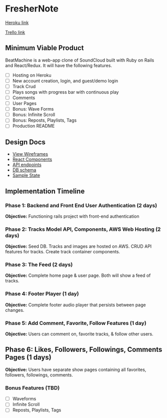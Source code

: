 # FresherNote

[Heroku link][heroku]

[Trello link][trello]

[heroku]: http://www.herokuapp.com
[trello]: https://trello.com/

## Minimum Viable Product

BeatMachine is a web-app clone of SoundCloud built with Ruby on Rails and
React/Redux. It will have the following features.

- [ ] Hosting on Heroku
- [ ] New account creation, login, and guest/demo login
- [ ] Track Crud
- [ ] Plays songs with progress bar with continuous play
- [ ] Comments
- [ ] User Pages
- [ ] Bonus: Wave Forms
- [ ] Bonus: Infinite Scroll
- [ ] Bonus: Reposts, Playlists, Tags
- [ ] Production README

## Design Docs
* [View Wireframes][wireframes]
* [React Components][components]
* [API endpoints][api-endpoints]
* [DB schema][schema]
* [Sample State][sample-state]

[wireframes]: wireframes
[components]: component-hierarchy.md
[sample-state]: sample-state.md
[api-endpoints]: api-endpoints.md
[schema]: schema.md

## Implementation Timeline

### Phase 1: Backend and Front End User Authentication (2 days)

**Objective:** Functioning rails project with front-end authentication

### Phase 2: Tracks Model API, Components, AWS Web Hosting (2 days)

**Objective:** Seed DB. Tracks and images are hosted on AWS. CRUD API features for tracks. Create track container components.

### Phase 3: The Feed (2 days)

**Objective:** Complete home page & user page. Both will show a feed of tracks.

### Phase 4: Footer Player (1 day)

**Objective:** Complete footer audio player that persists between page changes.

### Phase 5: Add Comment, Favorite, Follow Features (1 day)

**Objective:** Users can comment on, favorite tracks, & follow other users.

## Phase 6: Likes, Followers, Followings, Comments Pages (1 days)

**Objective:** Users have separate show pages containing all favorites, followers, followings, comments.

### Bonus Features (TBD)
- [ ] Waveforms
- [ ] Infinite Scroll
- [ ] Reposts, Playlists, Tags

